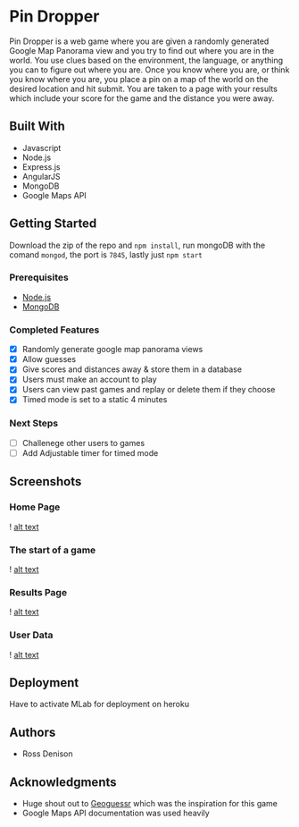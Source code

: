 # Pin Dropper

Pin Dropper is a web game where you are given a randomly generated Google Map Panorama view and you try to find out where you are in the world. You use clues based on the environment, the language, or anything you can to figure out where you are. Once you know where you are, or think you know where you are, you place a pin on a map of the world on the desired location and hit submit. You are taken to a page with your results which include your score for the game and the distance you were away.

## Built With

 - Javascript
 - Node.js
 - Express.js
 - AngularJS
 - MongoDB
 - Google Maps API

## Getting Started

Download the zip of the repo and `npm install`, run mongoDB with the comand `mongod`, the port is `7845`, lastly just `npm start`

### Prerequisites

- [Node.js](https://nodejs.org/en/)
- [MongoDB](https://www.mongodb.com/)

### Completed Features

- [x] Randomly generate google map panorama views
- [x] Allow guesses
- [x] Give scores and distances away & store them in a database
- [x] Users must make an account to play
- [x] Users can view past games and replay or delete them if they choose
- [x] Timed mode is set to a static 4 minutes

### Next Steps

- [ ] Challenege other users to games
- [ ] Add Adjustable timer for timed mode

## Screenshots

### Home Page
! [alt text](server/public/images/Home-page.png)
### The start of a game
! [alt text](server/public/images/Start-game.png)
### Results Page
! [alt text](server/public/images/Result-page.png)
### User Data
! [alt text](server/public/images/User-data.png)

## Deployment

Have to activate MLab for deployment on heroku

## Authors

* Ross Denison

## Acknowledgments

* Huge shout out to [Geoguessr](https://geoguessr.com/) which was the inspiration for this game
* Google Maps API documentation was used heavily
